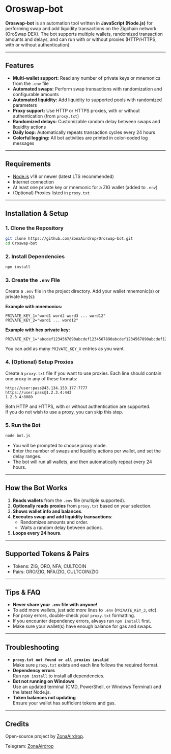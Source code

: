 # Oroswap-bot

**Oroswap-bot** is an automation tool written in **JavaScript (Node.js)** for performing swap and add liquidity transactions on the Zigchain network (OroSwap DEX). The bot supports multiple wallets, randomized transaction amounts and delays, and can run with or without proxies (HTTP/HTTPS, with or without authentication).

---

## Features

- **Multi-wallet support:** Read any number of private keys or mnemonics from the `.env` file
- **Automated swaps:** Perform swap transactions with randomization and configurable amounts
- **Automated liquidity:** Add liquidity to supported pools with randomized parameters
- **Proxy support:** Use HTTP or HTTPS proxies, with or without authentication (from `proxy.txt`)
- **Randomized delays:** Customizable random delay between swaps and liquidity actions
- **Daily loop:** Automatically repeats transaction cycles every 24 hours
- **Colorful logging:** All bot activities are printed in color-coded log messages

---

## Requirements

- [Node.js](https://nodejs.org/) v18 or newer (latest LTS recommended)
- Internet connection
- At least one private key or mnemonic for a ZIG wallet (added to `.env`)
- (Optional) Proxies listed in `proxy.txt`

---

## Installation & Setup

### 1. Clone the Repository

```bash
git clone https://github.com/ZonaAirdrop/Oroswap-bot.git
cd Oroswap-bot
```

### 2. Install Dependencies

```bash
npm install
```

### 3. Create the `.env` File

Create a `.env` file in the project directory. Add your wallet mnemonic(s) or private key(s):

**Example with mnemonics:**
```
PRIVATE_KEY_1="word1 word2 word3 ... word12"
PRIVATE_KEY_2="word1 ... word12"
```
**Example with hex private key:**
```
PRIVATE_KEY_1="abcdef1234567890abcdef1234567890abcdef1234567890abcdef1234567890"
```
You can add as many `PRIVATE_KEY_X` entries as you want.

### 4. (Optional) Setup Proxies

Create a `proxy.txt` file if you want to use proxies. Each line should contain one proxy in any of these formats:
```
http://user:pass@43.134.153.177:7777
https://user:pass@1.2.3.4:443
1.2.3.4:8080
```
Both HTTP and HTTPS, with or without authentication are supported.  
If you do not wish to use a proxy, you can skip this step.

### 5. Run the Bot

```bash
node bot.js
```

- You will be prompted to choose proxy mode.
- Enter the number of swaps and liquidity actions per wallet, and set the delay ranges.
- The bot will run all wallets, and then automatically repeat every 24 hours.

---

## How the Bot Works

1. **Reads wallets** from the `.env` file (multiple supported).
2. **Optionally reads proxies** from `proxy.txt` based on your selection.
3. **Shows wallet info and balances**.
4. **Executes swap and add liquidity transactions**:
   - Randomizes amounts and order.
   - Waits a random delay between actions.
5. **Loops every 24 hours**.

---

## Supported Tokens & Pairs

- Tokens: ZIG, ORO, NFA, CULTCOIN
- Pairs: ORO/ZIG, NFA/ZIG, CULTCOIN/ZIG

---

## Tips & FAQ

- **Never share your `.env` file with anyone!**  
- To add more wallets, just add more lines to `.env` (`PRIVATE_KEY_3`, etc).
- For proxy errors, double-check your `proxy.txt` formatting.
- If you encounter dependency errors, always run `npm install` first.
- Make sure your wallet(s) have enough balance for gas and swaps.

---

## Troubleshooting

- **`proxy.txt not found or all proxies invalid`**  
  Make sure `proxy.txt` exists and each line follows the required format.
- **Dependency errors**  
  Run `npm install` to install all dependencies.
- **Bot not running on Windows**  
  Use an updated terminal (CMD, PowerShell, or Windows Terminal) and the latest Node.js.
- **Token balances not updating**  
  Ensure your wallet has sufficient tokens and gas.

---

## Credits

Open-source project by [ZonaAirdrop](https://github.com/ZonaAirdrop).

Telegram: [ZonaAirdrop](https://t.me/ZonaAirdrop)
